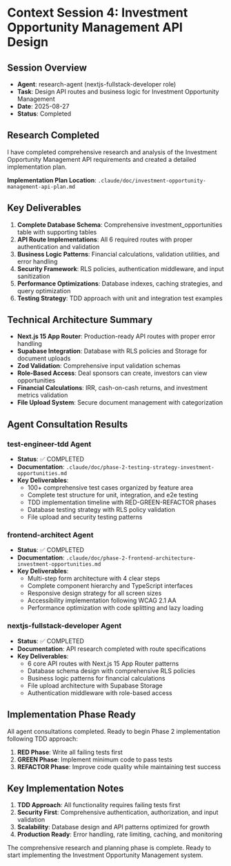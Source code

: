 # Context Session 4: Investment Opportunity Management API Design

## Session Overview
- **Agent**: research-agent (nextjs-fullstack-developer role)
- **Task**: Design API routes and business logic for Investment Opportunity Management
- **Date**: 2025-08-27
- **Status**: Completed

## Research Completed
I have completed comprehensive research and analysis of the Investment Opportunity Management API requirements and created a detailed implementation plan.

**Implementation Plan Location**: `.claude/doc/investment-opportunity-management-api-plan.md`

## Key Deliverables
1. **Complete Database Schema**: Comprehensive investment_opportunities table with supporting tables
2. **API Route Implementations**: All 6 required routes with proper authentication and validation
3. **Business Logic Patterns**: Financial calculations, validation utilities, and error handling
4. **Security Framework**: RLS policies, authentication middleware, and input sanitization
5. **Performance Optimizations**: Database indexes, caching strategies, and query optimization
6. **Testing Strategy**: TDD approach with unit and integration test examples

## Technical Architecture Summary
- **Next.js 15 App Router**: Production-ready API routes with proper error handling
- **Supabase Integration**: Database with RLS policies and Storage for document uploads
- **Zod Validation**: Comprehensive input validation schemas
- **Role-Based Access**: Deal sponsors can create, investors can view opportunities
- **Financial Calculations**: IRR, cash-on-cash returns, and investment metrics validation
- **File Upload System**: Secure document management with categorization

## Agent Consultation Results

### test-engineer-tdd Agent
- **Status**: ✅ COMPLETED
- **Documentation**: `.claude/doc/phase-2-testing-strategy-investment-opportunities.md`
- **Key Deliverables**:
  - 100+ comprehensive test cases organized by feature area
  - Complete test structure for unit, integration, and e2e testing
  - TDD implementation timeline with RED-GREEN-REFACTOR phases
  - Database testing strategy with RLS policy validation
  - File upload and security testing patterns

### frontend-architect Agent  
- **Status**: ✅ COMPLETED
- **Documentation**: `.claude/doc/phase-2-frontend-architecture-investment-opportunities.md`
- **Key Deliverables**:
  - Multi-step form architecture with 4 clear steps
  - Complete component hierarchy and TypeScript interfaces
  - Responsive design strategy for all screen sizes
  - Accessibility implementation following WCAG 2.1 AA
  - Performance optimization with code splitting and lazy loading

### nextjs-fullstack-developer Agent
- **Status**: ✅ COMPLETED  
- **Documentation**: API research completed with route specifications
- **Key Deliverables**:
  - 6 core API routes with Next.js 15 App Router patterns
  - Database schema design with comprehensive RLS policies
  - Business logic patterns for financial calculations
  - File upload architecture with Supabase Storage
  - Authentication middleware with role-based access

## Implementation Phase Ready
All agent consultations completed. Ready to begin Phase 2 implementation following TDD approach:

1. **RED Phase**: Write all failing tests first
2. **GREEN Phase**: Implement minimum code to pass tests
3. **REFACTOR Phase**: Improve code quality while maintaining test success

## Key Implementation Notes
1. **TDD Approach**: All functionality requires failing tests first
2. **Security First**: Comprehensive authentication, authorization, and input validation
3. **Scalability**: Database design and API patterns optimized for growth
4. **Production Ready**: Error handling, rate limiting, caching, and monitoring

The comprehensive research and planning phase is complete. Ready to start implementing the Investment Opportunity Management system.

